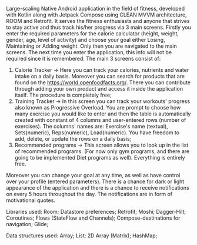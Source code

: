 Large-scaling Native Android application in the field of fitness, developed with Kotlin along with Jetpack Compose using CLEAN MVVM architecture, ROOM and Retrofit.
It serves the fitness enthusiasts and anyone that strives to stay active and thus track his/her progress via 3 main screens. Firstly you enter the required parameters for the calorie calculator (height, weight, gender, age, level of activity) 
and choose your goal either Losing, Maintaining or Adding weight. Only then you are navigated to the main screens. The next time you enter the application, this info will not be required since it is remembered. The main 3 screens consist of:

1. Calorie Tracker -> Here you can track your calories, nutrients and water intake on a daily basis. Moreover you can search for products that are found on the https://world.openfoodfacts.org/. There you can contribute through
adding your own product and access it inside the application itself. The procedure is completely free;
2. Training Tracker -> In this screen you can track your workouts' progress also known as Progressive Overload. You are prompt to choose how many exercise you would like to enter and then the table is automatically created with constant of 4 columns
and user-entered rows (number of exercises). The columns' names are: Exercise's name (textual), Sets(numeric), Reps(numeric), Load(numeric). You have freedom to  add, delete, or update the rows on a daily basis;
3. Recommended programs -> This screen allows you to look up in the list of recommended programs. (For now only gym programs, and there are going to be implemented Diet programs as well). Everything is entirely free.

Moreover you can change your goal at any time, as well as have control over your profile (entered parameters). There is a chance for dark or light appearance of the application and there is a chance to receive notifications on every 5 hours throughout
the day. The notifications are in form of motivational quotes.

Libraries used:
Room;
Datastore preferences;
Retrofit;
Moshi;
Dagger-Hilt;
Coroutines;
Flows (StateFlow and Channels);
Compose-destinations for navigation;
Glide;

Data structures used:
Array;
List;
2D Array (Matrix);
HashMap;
